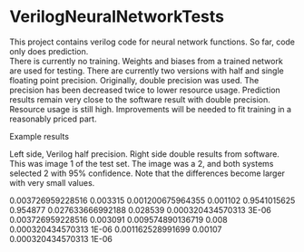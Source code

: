 # VerilogNeuralNetworkTests

This project contains verilog code for neural network functions.  So far, code only does prediction.  
There is currently no training.  Weights and biases from a trained network are used for testing.  There are 
currently two versions with half and single floating point precision.  Originally, double precision was used.
The precision has been decreased twice to lower resource usage.  Prediction results remain very close to 
the software result with double precision.  Resource usage is still high.  Improvements will be needed to 
fit training in a reasonably priced part.

Example results

Left side, Verilog half precision.  Right side double results from software.  This was image 1 of the test set.
The image was a 2, and both systems selected 2 with 95% confidence.  Note that the differences become larger
with very small values.

0.003726959228516       0.003315
0.001200675964355	      0.001102
0.9541015625	          0.954877
0.027633666992188	      0.028539
0.000320434570313	      3E-06
0.003726959228516	      0.003091
0.009574890136719	      0.008
0.000320434570313	      1E-06
0.001162528991699	      0.00107
0.000320434570313	      1E-06

